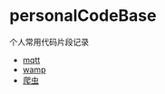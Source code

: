 # personalCodeBase

个人常用代码片段记录



- [mqtt ](https://github.com/houxiaozhao/personalCodeBase/blob/master/node/mqtt/app.js)
- [wamp](https://github.com/houxiaozhao/personalCodeBase/tree/master/node/wamp)
- [爬虫](https://github.com/houxiaozhao/personalCodeBase/tree/master/node/%E7%88%AC%E8%99%AB)

